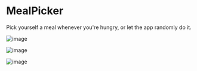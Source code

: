 # MealPicker

Pick yourself a meal whenever you're hungry, or let the app randomly do it.

![image](https://github.com/DEJA-1/MealPicker/assets/83213476/284e6f2b-cc3f-4158-a134-712a411f75f3)

![image](https://github.com/DEJA-1/MealPicker/assets/83213476/a50070ca-c527-44c2-affa-81e553314e9f)

![image](https://github.com/DEJA-1/MealPicker/assets/83213476/559e15b2-f02e-4061-9b92-fe879a084dfb)

